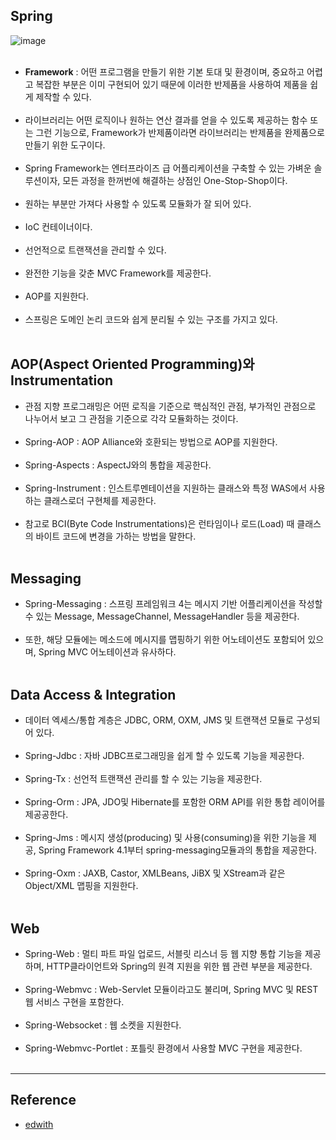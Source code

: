 Spring
------

![image](https://user-images.githubusercontent.com/56240505/70505511-8ed51000-1b6b-11ea-8f38-d4e8bad305cc.png)<br><br>

-	**Framework** : 어떤 프로그램을 만들기 위한 기본 토대 및 환경이며, 중요하고 어렵고 복잡한 부분은 이미 구현되어 있기 때문에 이러한 반제품을 사용하여 제품을 쉽게 제작할 수 있다.<br><br>
-	라이브러리는 어떤 로직이나 원하는 연산 결과를 얻을 수 있도록 제공하는 함수 또는 그런 기능으로, Framework가 반제품이라면 라이브러리는 반제품을 완제품으로 만들기 위한 도구이다.<br><br>
-	Spring Framework는 엔터프라이즈 급 어플리케이션을 구축할 수 있는 가벼운 솔루션이자, 모든 과정을 한꺼번에 해결하는 상점인 One-Stop-Shop이다.<br><br>
-	원하는 부분만 가져다 사용할 수 있도록 모듈화가 잘 되어 있다.<br><br>
-	IoC 컨테이너이다.<br><br>
-	선언적으로 트랜잭션을 관리할 수 있다.<br><br>
-	완전한 기능을 갖춘 MVC Framework를 제공한다.<br><br>
-	AOP를 지원한다.<br><br>
-	스프링은 도메인 논리 코드와 쉽게 분리될 수 있는 구조를 가지고 있다.<br><br>

AOP(Aspect Oriented Programming)와 Instrumentation
--------------------------------------------------

-	관점 지향 프로그래밍은 어떤 로직을 기준으로 핵심적인 관점, 부가적인 관점으로 나누어서 보고 그 관점을 기준으로 각각 모듈화하는 것이다.<br><br>
-	Spring-AOP : AOP Alliance와 호환되는 방법으로 AOP를 지원한다.<br><br>
-	Spring-Aspects : AspectJ와의 통합을 제공한다.<br><br>
-	Spring-Instrument : 인스트루멘테이션을 지원하는 클래스와 특정 WAS에서 사용하는 클래스로더 구현체를 제공한다.<br><br>
-	참고로 BCI(Byte Code Instrumentations)은 런타임이나 로드(Load) 때 클래스의 바이트 코드에 변경을 가하는 방법을 말한다.<br><br>

Messaging
---------

-	Spring-Messaging : 스프링 프레임워크 4는 메시지 기반 어플리케이션을 작성할 수 있는 Message, MessageChannel, MessageHandler 등을 제공한다.<br><br>
-	또한, 해당 모듈에는 메소드에 메시지를 맵핑하기 위한 어노테이션도 포함되어 있으며, Spring MVC 어노테이션과 유사하다.<br><br>

Data Access & Integration
-------------------------

-	데이터 엑세스/통합 계층은 JDBC, ORM, OXM, JMS 및 트랜잭션 모듈로 구성되어 있다.<br><br>
-	Spring-Jdbc : 자바 JDBC프로그래밍을 쉽게 할 수 있도록 기능을 제공한다.<br><br>
-	Spring-Tx : 선언적 트랜잭션 관리를 할 수 있는 기능을 제공한다.<br><br>
-	Spring-Orm : JPA, JDO및 Hibernate를 포함한 ORM API를 위한 통합 레이어를 제공공한다.<br><br>
-	Spring-Jms : 메시지 생성(producing) 및 사용(consuming)을 위한 기능을 제공, Spring Framework 4.1부터 spring-messaging모듈과의 통합을 제공한다.<br><br>
-	Spring-Oxm : JAXB, Castor, XMLBeans, JiBX 및 XStream과 같은 Object/XML 맵핑을 지원한다.<br><br>

Web
---

-	Spring-Web : 멀티 파트 파일 업로드, 서블릿 리스너 등 웹 지향 통합 기능을 제공하며, HTTP클라이언트와 Spring의 원격 지원을 위한 웹 관련 부분을 제공한다.<br><br>
-	Spring-Webmvc : Web-Servlet 모듈이라고도 불리며, Spring MVC 및 REST 웹 서비스 구현을 포함한다.<br><br>
-	Spring-Websocket : 웹 소켓을 지원한다.<br><br>
-	Spring-Webmvc-Portlet : 포틀릿 환경에서 사용할 MVC 구현을 제공한다.<br><br>

---

Reference
---------

-	[edwith](https://www.edwith.org/boostcourse-web/lecture/20655/)
